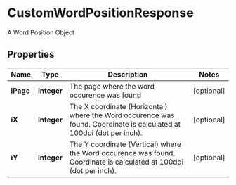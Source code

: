 

# CustomWordPositionResponse

A Word Position Object

## Properties

Name | Type | Description | Notes
------------ | ------------- | ------------- | -------------
**iPage** | **Integer** | The page where the word occurence was found |  [optional]
**iX** | **Integer** | The X coordinate (Horizontal) where the Word occurence was found.  Coordinate is calculated at 100dpi (dot per inch). |  [optional]
**iY** | **Integer** | The Y coordinate (Vertical) where the Word occurence was found.  Coordinate is calculated at 100dpi (dot per inch). |  [optional]



